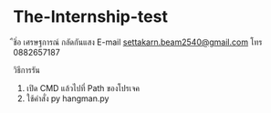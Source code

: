# The-Internship-test
ืชิ่อ เศรษฐการณ์ กลัดกันแสง
E-mail settakarn.beam2540@gmail.com
โทร 0882657187

วิธีการรัน
1. เปิด CMD แล้วไปที่ Path ของโปรเจค
2. ใช้คำสั่ง py hangman.py
